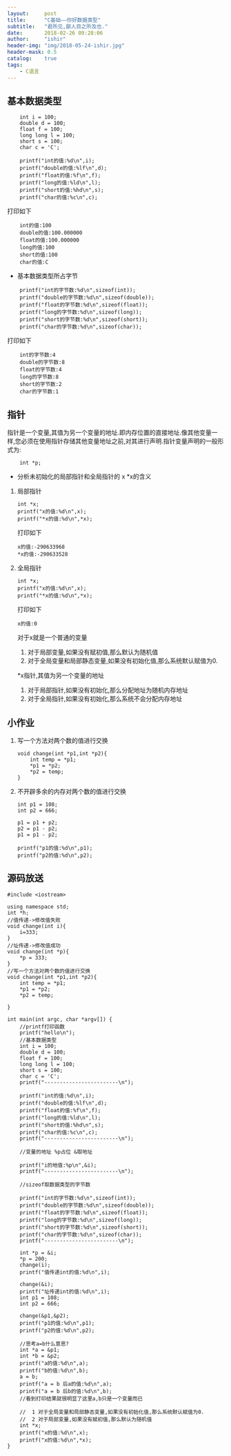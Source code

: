```yaml
---
layout:     post
title:      "C基础——你好数据类型"
subtitle:   "君所见,鄙人目之所及也."
date:       2018-02-26 09:28:06
author:     "ishir"
header-img: "img/2018-05-24-ishir.jpg"
header-mask: 0.5
catalog:    true
tags:
    - C语言
---
```

**<font size="5">  </font>**
<!--上标:º ¹ ² ³ ⁴⁵ ⁶ ⁷ ⁸ ⁹ ⁺ ⁻ ⁼ ⁽ ⁾ ⁿ ′ ½下标:₀ ₁ ₂ ₃ ₄ ₅ ₆ ₇ ₈ ₉ ₊ ₋ ₌ ₍ ₎-->


## 基本数据类型

```
    int i = 100;
    double d = 100;
    float f = 100;
    long long l = 100;
    short s = 100;
    char c = 'C';
    
    printf("int的值:%d\n",i);
    printf("double的值:%lf\n",d);
    printf("float的值:%f\n",f);
    printf("long的值:%ld\n",l);
    printf("short的值:%hd\n",s);
    printf("char的值:%c\n",c);

```

打印如下

```
    int的值:100
    double的值:100.000000
    float的值:100.000000
    long的值:100
    short的值:100
    char的值:C
```


- 基本数据类型所占字节

```
    printf("int的字节数:%d\n",sizeof(int));
    printf("double的字节数:%d\n",sizeof(double));
    printf("float的字节数:%d\n",sizeof(float));
    printf("long的字节数:%d\n",sizeof(long));
    printf("short的字节数:%d\n",sizeof(short));
    printf("char的字节数:%d\n",sizeof(char));
```

打印如下

```
    int的字节数:4
    double的字节数:8
    float的字节数:4
    long的字节数:8
    short的字节数:2
    char的字节数:1
```

## 指针

指针是一个变量,其值为另一个变量的地址.即内存位置的直接地址.像其他变量一样,您必须在使用指针存储其他变量地址之前,对其进行声明.指针变量声明的一般形式为:

```
    int *p;
```

- 分析未初始化的局部指针和全局指针的 x	*x的含义

1. 局部指针

    ```
    int *x;
    printf("x的值:%d\n",x);
    printf("*x的值:%d\n",*x);
    ```

    打印如下

    ```
    x的值:-290633968
    *x的值:-290633528
    ```
    
1. 全局指针

    ```
    int *x;
    printf("x的值:%d\n",x);
    printf("*x的值:%d\n",*x);
    ```

    打印如下

    ```
    x的值:0
    ```
    
    对于x就是一个普通的变量
    
    1. 对于局部变量,如果没有赋初值,那么默认为随机值
    1. 对于全局变量和局部静态变量,如果没有初始化值,那么系统默认赋值为0.

    *x指针,其值为另一个变量的地址
    
    1. 对于局部指针,如果没有初始化,那么分配地址为随机内存地址
    1. 对于全局指针,如果没有初始化,那么系统不会分配内存地址

## 小作业

1. 写一个方法对两个数的值进行交换

    ```
    void change(int *p1,int *p2){
        int temp = *p1;
        *p1 = *p2;
        *p2 = temp;
    }
    ```
1. 不开辟多余的内存对两个数的值进行交换

    ```
    int p1 = 108;
    int p2 = 666;

    p1 = p1 + p2;
    p2 = p1 - p2;
    p1 = p1 - p2;

    printf("p1的值:%d\n",p1);
    printf("p2的值:%d\n",p2);

    ```

    
## 源码放送	

```
#include <iostream>

using namespace std;
int *h;
//值传递->修改值失败
void change(int i){
    i=333;
}
//址传递->修改值成功
void change(int *p){
    *p = 333;
}
//写一个方法对两个数的值进行交换
void change(int *p1,int *p2){
    int temp = *p1;
    *p1 = *p2;
    *p2 = temp;
    
}

int main(int argc, char *argv[]) {
    //printf打印函数
    printf("hello\n");
    //基本数据类型
    int i = 100;
    double d = 100;
    float f = 100;
    long long l = 100;
    short s = 100;
    char c = 'C';
    printf("------------------------\n");

    printf("int的值:%d\n",i);
    printf("double的值:%lf\n",d);
    printf("float的值:%f\n",f);
    printf("long的值:%ld\n",l);
    printf("short的值:%hd\n",s);
    printf("char的值:%c\n",c);
    printf("------------------------\n");

    //变量的地址 %p占位 &取地址
    
    printf("i的地值:%p\n",&i);
    printf("------------------------\n");
    
    //sizeof取数据类型的字节数
    
    printf("int的字节数:%d\n",sizeof(int));
    printf("double的字节数:%d\n",sizeof(double));
    printf("float的字节数:%d\n",sizeof(float));
    printf("long的字节数:%d\n",sizeof(long));
    printf("short的字节数:%d\n",sizeof(short));
    printf("char的字节数:%d\n",sizeof(char));
    printf("------------------------\n");

    int *p = &i;
    *p = 200;
    change(i);
    printf("值传递int的值:%d\n",i);

    change(&i);
    printf("址传递int的值:%d\n",i);
    int p1 = 108;
    int p2 = 666;

    change(&p1,&p2);
    printf("p1的值:%d\n",p1);
    printf("p2的值:%d\n",p2);
    
    //思考a=b什么意思?
    int *a = &p1;
    int *b = &p2;
    printf("a的值:%d\n",a);
    printf("b的值:%d\n",b);
    a = b;
    printf("a = b 后a的值:%d\n",a);
    printf("a = b 后b的值:%d\n",b);
    //看到打印结果就很明显了这里a,b只是一个变量而已
    
    //	1 对于全局变量和局部静态变量,如果没有初始化值,那么系统默认赋值为0.
    //	2 对于局部变量,如果没有赋初值,那么默认为随机值
    int *x;
    printf("x的值:%d\n",x);
    printf("x的值:%d\n",*x);
}
```

